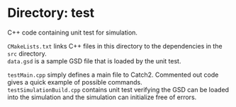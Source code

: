 # Directory: test

C++ code containing unit test for simulation.

`CMakeLists.txt` links C++ files in this directory to the dependencies in the `src` directory.  
`data.gsd` is a sample GSD file that is loaded by the unit test.

`testMain.cpp` simply defines a main file to Catch2.
Commented out code gives a quick example of possible commands.  
`testSimulationBuild.cpp` contains unit test verifying the GSD can be loaded into the simulation and the simulation can initialize free of errors.
